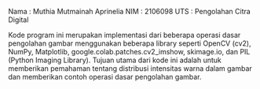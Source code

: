 Nama	: Muthia Mutmainah Aprinelia
NIM	: 2106098
UTS	: Pengolahan Citra Digital

Kode program ini merupakan implementasi dari beberapa operasi dasar pengolahan gambar menggunakan beberapa library seperti OpenCV (cv2), NumPy, Matplotlib, google.colab.patches.cv2_imshow, skimage.io, dan PIL (Python Imaging Library). Tujuan utama dari kode ini adalah untuk memberikan pemahaman tentang distribusi intensitas warna dalam gambar dan memberikan contoh operasi dasar pengolahan gambar.
